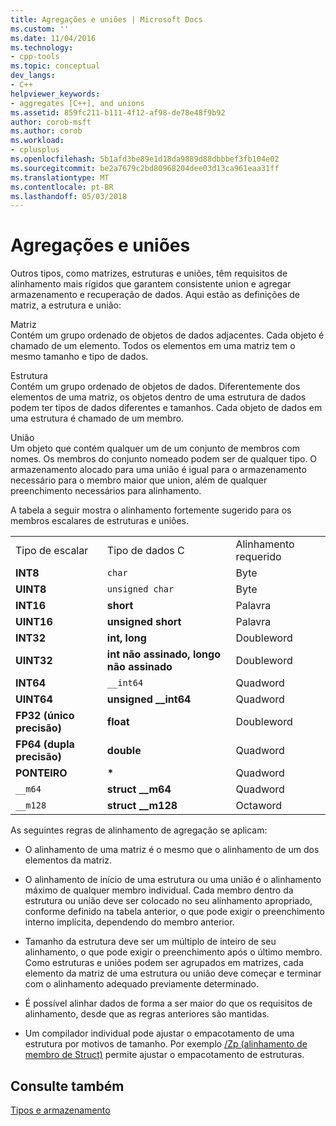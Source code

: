 ```yaml
---
title: Agregações e uniões | Microsoft Docs
ms.custom: ''
ms.date: 11/04/2016
ms.technology:
- cpp-tools
ms.topic: conceptual
dev_langs:
- C++
helpviewer_keywords:
- aggregates [C++], and unions
ms.assetid: 859fc211-b111-4f12-af98-de78e48f9b92
author: corob-msft
ms.author: corob
ms.workload:
- cplusplus
ms.openlocfilehash: 5b1afd3be89e1d18da9889d88dbbbef3fb104e02
ms.sourcegitcommit: be2a7679c2bd80968204dee03d13ca961eaa31ff
ms.translationtype: MT
ms.contentlocale: pt-BR
ms.lasthandoff: 05/03/2018
---
```

# <a name="aggregates-and-unions"></a>Agregações e uniões
Outros tipos, como matrizes, estruturas e uniões, têm requisitos de alinhamento mais rígidos que garantem consistente union e agregar armazenamento e recuperação de dados. Aqui estão as definições de matriz, a estrutura e união:  
  
 Matriz  
 Contém um grupo ordenado de objetos de dados adjacentes. Cada objeto é chamado de um elemento. Todos os elementos em uma matriz tem o mesmo tamanho e tipo de dados.  
  
 Estrutura  
 Contém um grupo ordenado de objetos de dados. Diferentemente dos elementos de uma matriz, os objetos dentro de uma estrutura de dados podem ter tipos de dados diferentes e tamanhos. Cada objeto de dados em uma estrutura é chamado de um membro.  
  
 União  
 Um objeto que contém qualquer um de um conjunto de membros com nomes. Os membros do conjunto nomeado podem ser de qualquer tipo. O armazenamento alocado para uma união é igual para o armazenamento necessário para o membro maior que union, além de qualquer preenchimento necessários para alinhamento.  
  
 A tabela a seguir mostra o alinhamento fortemente sugerido para os membros escalares de estruturas e uniões.  
  
||||  
|-|-|-|  
|Tipo de escalar|Tipo de dados C|Alinhamento requerido|  
|**INT8**|`char`|Byte|  
|**UINT8**|`unsigned char`|Byte|  
|**INT16**|**short**|Palavra|  
|**UINT16**|**unsigned short**|Palavra|  
|**INT32**|**int, long**|Doubleword|  
|**UINT32**|**int não assinado, longo não assinado**|Doubleword|  
|**INT64**|`__int64`|Quadword|  
|**UINT64**|**unsigned __int64**|Quadword|  
|**FP32 (único precisão)**|**float**|Doubleword|  
|**FP64 (dupla precisão)**|**double**|Quadword|  
|**PONTEIRO**|**\***|Quadword|  
|`__m64`|**struct __m64**|Quadword|  
|`__m128`|**struct __m128**|Octaword|  
  
 As seguintes regras de alinhamento de agregação se aplicam:  
  
-   O alinhamento de uma matriz é o mesmo que o alinhamento de um dos elementos da matriz.  
  
-   O alinhamento de início de uma estrutura ou uma união é o alinhamento máximo de qualquer membro individual. Cada membro dentro da estrutura ou união deve ser colocado no seu alinhamento apropriado, conforme definido na tabela anterior, o que pode exigir o preenchimento interno implícita, dependendo do membro anterior.  
  
-   Tamanho da estrutura deve ser um múltiplo de inteiro de seu alinhamento, o que pode exigir o preenchimento após o último membro. Como estruturas e uniões podem ser agrupados em matrizes, cada elemento da matriz de uma estrutura ou união deve começar e terminar com o alinhamento adequado previamente determinado.  
  
-   É possível alinhar dados de forma a ser maior do que os requisitos de alinhamento, desde que as regras anteriores são mantidas.  
  
-   Um compilador individual pode ajustar o empacotamento de uma estrutura por motivos de tamanho. Por exemplo [/Zp (alinhamento de membro de Struct)](../build/reference/zp-struct-member-alignment.md) permite ajustar o empacotamento de estruturas.  
  
## <a name="see-also"></a>Consulte também  
 [Tipos e armazenamento](../build/types-and-storage.md)
